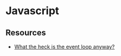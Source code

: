 # Javascript

## Resources

- [What the heck is the event loop anyway?](https://www.youtube.com/watch?v=8aGhZQkoFbQ)
